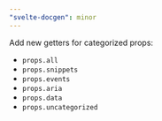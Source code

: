 ```yaml
---
"svelte-docgen": minor
---
```


Add new getters for categorized props:

- `props.all`
- `props.snippets`
- `props.events`
- `props.aria`
- `props.data`
- `props.uncategorized`

